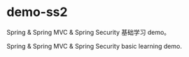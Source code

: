 # demo-ss2

Spring & Spring MVC & Spring Security 基础学习 demo。

Spring & Spring MVC & Spring Security basic learning demo.
